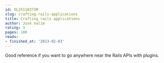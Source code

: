 ```yaml
---
id: OL25110373M
slug: crafting-rails-applications
title: Crafting rails applications
author: José Valim
rating: 3
pages: 180
reads:
- finished_at: '2013-02-03'
---
```

Good reference if you want to go anywhere near the Rails APIs with plugins.
